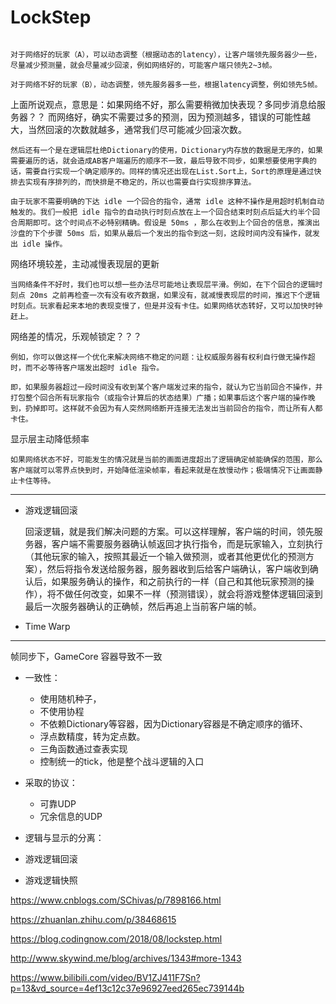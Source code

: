 


# LockStep



```

对于网络好的玩家（A），可以动态调整（根据动态的latency），让客户端领先服务器少一些，尽量减少预测量，就会尽量减少回滚，例如网络好的，可能客户端只领先2~3帧。

对于网络不好的玩家（B），动态调整，领先服务器多一些，根据latency调整，例如领先5帧。

```

上面所说观点，意思是：如果网络不好，那么需要稍微加快表现？多同步消息给服务器？？
而网络好，确实不需要过多的预测，因为预测越多，错误的可能性越大，当然回滚的次数就越多，通常我们尽可能减少回滚次数。


```
然后还有一个是在逻辑层杜绝Dictionary的使用，Dictionary内存放的数据是无序的，如果需要遍历的话，就会造成AB客户端遍历的顺序不一致，最后导致不同步，如果想要使用字典的话，需要自行实现一个确定顺序的。同样的情况还出现在List.Sort上，Sort的原理是通过快排去实现有序排列的，而快排是不稳定的，所以也需要自行实现排序算法。

```




```
由于玩家不需要明确的下达 idle 一个回合的指令，通常 idle 这种不操作是用超时机制自动触发的。我们一般把 idle 指令的自动执行时刻点放在上一个回合结束时刻点后延大约半个回合周期即可。这个时间点不必特别精确。假设是 50ms ，那么在收到上个回合的信息，推演出沙盘的下个步骤 50ms 后，如果从最后一个发出的指令到这一刻，这段时间内没有操作，就发出 idle 操作。

```




网络环境较差，主动减慢表现层的更新
```
当网络条件不好时，我们也可以想一些办法尽可能地让表现层平滑。例如，在下个回合的逻辑时刻点 20ms 之前再检查一次有没有收齐数据，如果没有，就减慢表现层的时间，推迟下个逻辑时刻点。玩家看起来本地的表现变慢了，但是并没有卡住。如果网络状态转好，又可以加快时钟赶上。

```



网络差的情况，乐观帧锁定？？？

```
例如，你可以做这样一个优化来解决网络不稳定的问题：让权威服务器有权利自行做无操作超时，而不必等待客户端发出超时 idle 指令。

即，如果服务器超过一段时间没有收到某个客户端发过来的指令，就认为它当前回合不操作，并打包整个回合所有玩家指令（或指令计算后的状态结果）广播；如果事后这个客户端的操作晚到，扔掉即可。这样就不会因为有人突然网络断开连接无法发出当前回合的指令，而让所有人都卡住。

```


显示层主动降低频率

```
如果网络状态不好，可能发生的情况就是当前的画面进度超出了逻辑确定帧能确保的范围，那么客户端就可以零界点快到时，开始降低渲染帧率，看起来就是在放慢动作；极端情况下让画面静止卡住等待。
```


---




- 游戏逻辑回滚

    回滚逻辑，就是我们解决问题的方案。可以这样理解，客户端的时间，领先服务器，客户端不需要服务器确认帧返回才执行指令，而是玩家输入，立刻执行（其他玩家的输入，按照其最近一个输入做预测，或者其他更优化的预测方案），然后将指令发送给服务器，服务器收到后给客户端确认，客户端收到确认后，如果服务确认的操作，和之前执行的一样（自己和其他玩家预测的操作），将不做任何改变，如果不一样（预测错误），就会将游戏整体逻辑回滚到最后一次服务器确认的正确帧，然后再追上当前客户端的帧。











- Time Warp




---


帧同步下，GameCore 容器导致不一致


- 一致性：
  - 使用随机种子，
  - 不使用协程
  - 不依赖Dictionary等容器，因为Dictionary容器是不确定顺序的循环、
  - 浮点数精度，转为定点数。
  - 三角函数通过查表实现
  - 控制统一的tick，他是整个战斗逻辑的入口
- 采取的协议：
  - 可靠UDP
  - 冗余信息的UDP
- 逻辑与显示的分离：
  
- 游戏逻辑回滚
- 游戏逻辑快照




<https://www.cnblogs.com/SChivas/p/7898166.html>

<https://zhuanlan.zhihu.com/p/38468615>

<https://blog.codingnow.com/2018/08/lockstep.html>

<http://www.skywind.me/blog/archives/1343#more-1343>

<https://www.bilibili.com/video/BV1ZJ411F7Sn?p=13&vd_source=4ef13c12c37e96927eed265ec739144b>